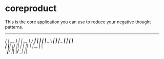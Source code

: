 # coreproduct
This is the core application you can use to reduce your negative thought patterns. 



   ____ ____ _____     ____   ____ _____  
  / ___| __ )_   _|   | __ ) / ___|_   _| 
 | |   |  _ \ | |     |  _ \| |     | |   
 | |___| |_) || |     | |_) | |___  | |   
  \____|____/ |_|     |____/ \____| |_|   